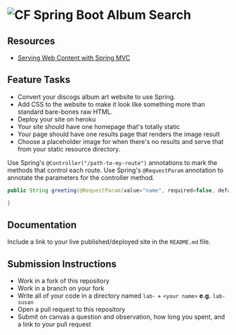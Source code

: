 # ![CF](http://i.imgur.com/7v5ASc8.png) Spring Boot Album Search

## Resources  
* [Serving Web Content with Spring MVC](https://spring.io/guides/gs/serving-web-content/)

## Feature Tasks
* Convert your discogs album art website to use Spring.
* Add CSS to the website to make it look like something more than standard
  bare-bones raw HTML.
* Deploy your site on heroku
* Your site should have one homepage that's totally static
* Your page should have one results page that renders the image result
* Choose a placeholder image for when there's no results and serve that from
  your static resource directory.

Use Spring's `@Controller("/path-to-my-route")` annotations to mark the methods
that control each route. Use Spring's `@RequestParam` annotation to annotate
the parameters for the controller method.

```java
public String greeting(@RequestParam(value="name", required=false, defaultValue="World") String name) {

}
```

## Documentation
Include a link to your live published/deployed site in the `README.md` file.

## Submission Instructions
* Work in a fork of this repository
* Work in a branch on your fork
* Write all of your code in a directory named `lab-` + `<your name>` **e.g.** `lab-susan`
* Open a pull request to this repository
* Submit on canvas a question and observation, how long you spent, and a link to
  your pull request
  
